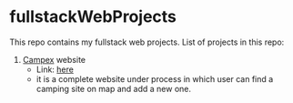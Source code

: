 # fullstackWebProjects

This repo contains my fullstack web projects.
List of projects in this repo:

1.  [Campex](https://campex-4150.herokuapp.com/) website
    - Link: [here](https://campex-4150.herokuapp.com/)
    - it is a complete website under process in which user can find a camping site on map and add a new one.
